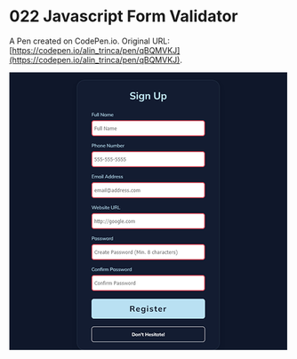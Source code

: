 # 022 Javascript Form Validator

A Pen created on CodePen.io. Original URL: [https://codepen.io/alin_trinca/pen/qBQMVKJ](https://codepen.io/alin_trinca/pen/qBQMVKJ).

![Javascript Form Validator Screenshot](javascript-form-validator.png)
